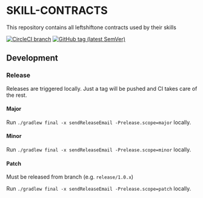 # SKILL-CONTRACTS
This repository contains all leftshiftone contracts used by their skills

[![CircleCI branch](https://img.shields.io/circleci/project/github/leftshiftone/skill-contracts/master.svg?style=flat-square)](https://circleci.com/gh/leftshiftone/skill-contracts)
[![GitHub tag (latest SemVer)](https://img.shields.io/github/tag/leftshiftone/skill-contracts.svg?style=flat-square)](https://github.com/leftshiftone/skill-contracts/tags)



## Development

### Release
Releases are triggered locally. Just a tag will be pushed and CI takes care of the rest.

#### Major
Run `./gradlew final -x sendReleaseEmail -Prelease.scope=major` locally.

#### Minor

Run `./gradlew final -x sendReleaseEmail -Prelease.scope=minor` locally.

#### Patch

Must be released from branch (e.g. `release/1.0.x`)

Run `./gradlew final -x sendReleaseEmail -Prelease.scope=patch` locally.
